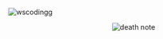 <p align="left"> <img src="https://komarev.com/ghpvc/?username=wscodingg&label=Profile%20views&color=0e75b6&style=flat" alt="wscodingg" /></p>

<p align="center">
  <img src="https://images8.alphacoders.com/129/1294983.png" alt="death note"/>
</p>
